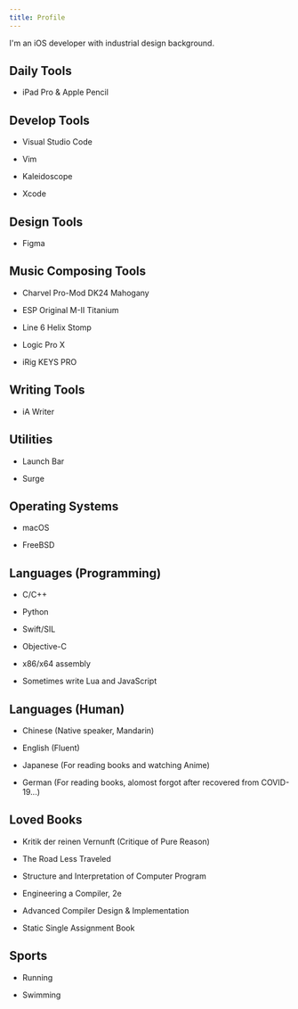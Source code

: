 ```yaml
---
title: Profile
---
```


I'm an iOS developer with industrial design background.

## Daily Tools

- iPad Pro & Apple Pencil

## Develop Tools

- Visual Studio Code

- Vim

- Kaleidoscope

- Xcode

## Design Tools

- Figma

## Music Composing Tools

- Charvel Pro-Mod DK24 Mahogany

- ESP Original M-II Titanium

- Line 6 Helix Stomp

- Logic Pro X

- iRig KEYS PRO

## Writing Tools

- iA Writer

## Utilities

- Launch Bar

- Surge

## Operating Systems

- macOS

- FreeBSD

## Languages (Programming)

- C/C++

- Python

- Swift/SIL

- Objective-C

- x86/x64 assembly

- Sometimes write Lua and JavaScript

## Languages (Human)

- Chinese (Native speaker, Mandarin)

- English (Fluent)

- Japanese (For reading books and watching Anime)

- German (For reading books, alomost forgot after recovered from COVID-19...)

## Loved Books

- Kritik der reinen Vernunft (Critique of Pure Reason)

- The Road Less Traveled

- Structure and Interpretation of Computer Program

- Engineering a Compiler, 2e

- Advanced Compiler Design & Implementation

- Static Single Assignment Book

## Sports

- Running

- Swimming
